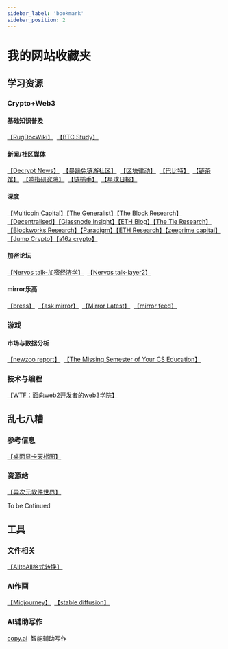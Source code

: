 ```yaml
---
sidebar_label: 'bookmark'
sidebar_position: 2
---
```


# 我的网站收藏夹

## 学习资源

### Crypto+Web3

#### 基础知识普及

[【RugDocWiki】](https://wiki.rugdoc.io/)&nbsp;&nbsp;[【BTC Study】](https://www.btcstudy.org/)&nbsp;&nbsp;


#### 新闻/社区媒体

[【Decrypt News】](https://decrypt.co/news)&nbsp;&nbsp;[【暴躁兔链游社区】](https://gamefi.ask4coin.com/)&nbsp;&nbsp;[【区块律动】](https://www.theblockbeats.info/)&nbsp;&nbsp;[【巴比特】](https://www.8btc.com/)&nbsp;&nbsp;[【链茶馆】](http://www.lianchaguan.com/)&nbsp;&nbsp;[【响指研究院】](https://research.snapfingers.com/)&nbsp;&nbsp;[【链捕手】](https://www.chaincatcher.com/)&nbsp;&nbsp;[【星球日报】](https://www.odaily.news/)&nbsp;&nbsp;

#### 深度

[【Multicoin Capital】](https://multicoin.capital/)[【The Generalist】](https://www.readthegeneralist.com/briefings)[【The Block Research】](https://www.theblockresearch.com/)[【Decentralised】](https://www.decentralised.co/)[【Glassnode Insight】](https://insights.glassnode.com/)[【ETH Blog】](https://blog.ethereum.org/)[【The Tie Research】](https://research.thetie.io/)[【Blockworks Research】](https://www.blockworksresearch.com/research)[【Paradigm】](https://www.paradigm.xyz/writing)[【ETH Research】](https://ethresear.ch/)[【zeeprime capital】](https://zeeprime.capital/blog)[【Jump Crypto】](https://jumpcrypto.com/writing/)[【a16z crypto】](https://a16zcrypto.com/)

#### 加密论坛

[【Nervos talk-加密经济学】](https://talk.nervos.org/c/chinese/37-category/37)&nbsp;&nbsp;[【Nervos talk-layer2】](https://talk.nervos.org/c/chinese/layer-2/36)&nbsp;&nbsp;

#### mirror乐高

[【bress】](https://bress.xyz/zh)&nbsp;&nbsp;[【ask mirror】](https://askmirror.xyz/)&nbsp;&nbsp;[【Mirror Latest】](https://mirror-latest.non-standard.net/)&nbsp;&nbsp;[【mirror feed】](https://www.mirrorfeed.xyz/)&nbsp;&nbsp;

### 游戏

#### 市场与数据分析

[【newzoo report】](https://newzoo.com/insights/trend-reports)&nbsp;&nbsp;[【The Missing Semester of Your CS Education】](https://missing-semester-cn.github.io/)&nbsp;&nbsp;

### 技术与编程

[【WTF：面向web2开发者的web3学院】](https://wtf.academy/)&nbsp;&nbsp;

## 乱七八糟

### 参考信息

[【桌面显卡天梯图】](https://www.mydrivers.com/zhuanti/tianti/gpu/)&nbsp;&nbsp;

### 资源站

[【异次元软件世界】](https://www.iplaysoft.com/)&nbsp;&nbsp;

To be Cntinued

## 工具

### 文件相关

[【AlltoAll格式转换】](https://www.alltoall.net/)&nbsp;&nbsp;

### AI作画

[【Midjourney】](https://www.midjourney.com/)&nbsp;&nbsp;[【stable diffusion】](https://beta.dreamstudio.ai/dream)&nbsp;&nbsp;

### AI辅助写作

[copy.ai](https://copy.ai/)&nbsp;&nbsp;智能辅助写作